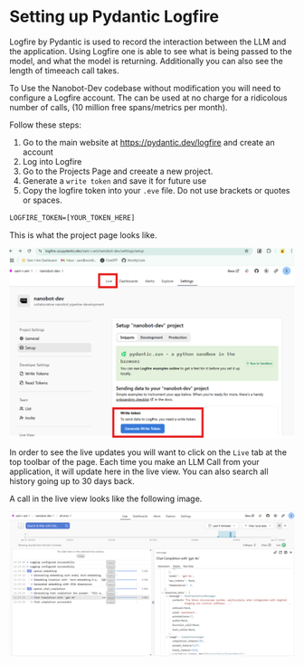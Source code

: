 # Setting up Pydantic Logfire

Logfire by Pydantic is used to record the interaction between the LLM and the application.  Using Logfire one is able to see what is being passed to the model, and what the model is returning.  Additionally you can also see the length of timeeach call takes.  

To Use the Nanobot-Dev codebase without modification you will need to configure a Logfire account.  The can be used at no charge for a ridicolous number of calls, (10 million free spans/metrics per month).  

Follow these steps:

1. Go to the main website at https://pydantic.dev/logfire and create an account
2. Log into Logfire
3. Go to the Projects Page and creeate a new project.  
4. Generate a `write token` and save it for future use
5. Copy the logfire token into your `.eve` file.  Do not use brackets or quotes or spaces.

```txt
LOGFIRE_TOKEN=[YOUR_TOKEN_HERE] 
```
This is what the project page looks like. 

![logfire_project_page](../assets/images/logfire_project_view.png)

In order to see the live updates you will want to click on the `Live` tab at the top toolbar of the page.  Each time you make an LLM Call from your application, it will update here in the live view.  You can also search all history going up to 30 days back.

A call in the live view looks like the following image.

![logfire_project_page](../assets/images/logfire_live_view.png)
